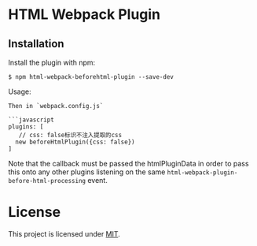 HTML Webpack Plugin
===================

Installation
------------
Install the plugin with npm:
```shell
$ npm html-webpack-beforehtml-plugin --save-dev
```


Usage:

```
Then in `webpack.config.js`

```javascript
plugins: [
   // css: false标识不注入提取的css
  new beforeHtmlPlugin({css: false})
]
```

Note that the callback must be passed the htmlPluginData in order to pass this onto any other plugins listening on the same `html-webpack-plugin-before-html-processing` event.


# License

This project is licensed under [MIT](https://github.com/ampedandwired/html-webpack-plugin/blob/master/LICENSE).
